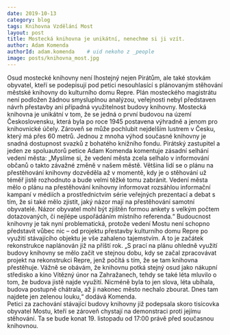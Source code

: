 ```yaml
---
date: 2019-10-13
category: blog
tags: Knihovna Vzdělání Most
layout: post
title: Mostecká knihovna je unikátní, nenechme si ji vzít.
author: Adam Komenda
authorId: adam.komenda    # uid nekoho z _people
image: posts/knihovna_most.jpg
---
```


Osud mostecké knihovny není lhostejný nejen Pirátům, ale také stovkám obyvatel, kteří se podepisují pod petici nesouhlasící s plánovaným stěhování městské knihovny do kulturního domu Repre. Plán mosteckého magistrátu není podložen žádnou smysluplnou analýzou, veřejnosti nebyl představen návrh přestavby ani případná využitelnost budovy knihovny.
Mostecká knihovna je unikátní v tom, že se jedná o první budovou na území Československu, která byla po roce 1945 postavena výhradně a jenom pro knihovnické účely. Zároveň se může pochlubit nejdelším lustrem v Česku, který má přes 60 metrů. Jednou z mnoha výhod současné knihovny je snadná dostupnost svazků z bohatého knižního fondu.
Pirátský zastupitel a jeden ze spoluautorů petice Adam Komenda komentuje zásadní selhání vedení města: „Myslíme si, že vedení města zcela selhalo v informování občanů o takto závažné změně v našem městě. Většina lidí se o plánu na přestěhování knihovny dozvěděla až v momentě, kdy je o stěhování už téměř jistě rozhodnuto a bude velmi těžké tomu zabránit. Vedení města mělo o plánu na přestěhování knihovny informovat rozsáhlou informační kampaní v médiích a prostřednictvím série veřejných prezentací a debat s tím, že si také mělo zjistit, jaký názor mají na přestěhování samotní obyvatelé. Názor obyvatel mohl být zjištěn formou ankety s velkým počtem dotazovaných, či nejlépe uspořádáním místního referenda.“
Budoucnost knihovny je tak nyní problematická, protože vedení Mostu není schopno představit vůbec nic – od projektu přestavby kulturního domu Repre po využití stávajícího objektu je vše zahaleno tajemstvím. A to je začátek rekonstrukce naplánován již na příští rok. „S prací na plánu ohledně využití budovy knihovny se mělo začít ve stejnou dobu, kdy se začal zpracovávat projekt na rekonstrukci Repre, jenž počítá s tím, že se tam knihovna přestěhuje. Vážně se obávám, že knihovnu potká stejný osud jako nákupní středisko a kino Vítězný únor na Zahražanech, tehdy se také léta mluvilo o tom, že budova jistě najde využití. Nicméně byla to jen slova, léta ubíhala, budova postupně chátrala, až ji nakonec město nechalo zbourat. Dnes tam najdete jen zelenou louku,“ dodává Komenda.  
Petici za zachování stávající budovy knihovny již podepsala skoro tisícovka obyvatel Mostu, kteří se zároveň chystají na demonstraci proti jejímu stěhování. Ta se bude konat 19. listopadu od 17:00 právě před současnou knihovnou.
